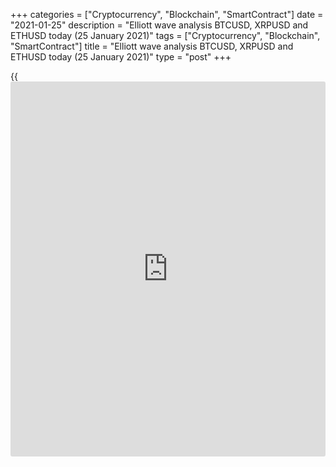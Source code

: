 +++
categories = ["Cryptocurrency", "Blockchain", "SmartContract"]
date = "2021-01-25"
description = "Elliott wave analysis BTCUSD, XRPUSD and ETHUSD today (25 January 2021)"
tags = ["Cryptocurrency", "Blockchain", "SmartContract"]
title = "Elliott wave analysis BTCUSD, XRPUSD and ETHUSD today (25 January 2021)"
type = "post"
+++

{{<iframe id="large-banner" src="https://www.bounty.group/#slide=14.0" width="100%" height="600" scrolling="no" style="border: 0px solid rgb(216, 221, 230); border-radius: 3px;">}}

2021-01-25

2021-01-25

Short-term forecast for BTCUSD, XRPUSD and ETHUSD 25.01.2021Roman Onegin

I welcome my readers!

I have prepared a short-term cryptocurrency forecast based on Elliott
wave analysis of Bitcoin, Ripple, and Ethereum. I offer entry signals to
trade each cryptocurrency.

All three cryptocurrency pairs covered in the article are forming the
initial elements of the fifth sub-waves.

The article covers the following subjects:

## Elliott wave Bitcoin analysis

The BTCUSD market is forming an upward impulse with corrective wave 4
completed inside. Correction 4 has ended as a bearish double zigzag
[W]-[X]-[Y]. Next, the price turned up and started rising in the bullish
wave 5. The first short sub-waves of impulse 5 must have completed.
Therefore, the market should be rising to a level above 35771.45.

### Trading plan for [BTCUSD][1] today:

Buy 33331.00 TP 35771.45

* * *

## Elliott wave Ripple analysis

The XRPUSD market must have ended the corrective wave 4 as a bearish
double zigzag [W]-[X]-[Y]. Next, the market has turned up and started
rising. There should be developing the initial element of the impulse
wave 5. A short corrective wave [2] is a double zigzag. The price should
be rising to a level above 0.330, which is the high made by the linking
wave [X].

### Trading plan for **[XRPUSD][2]** today:

Buy 0.276, TP 0.330

* * *

## Elliott wave Ethereum analysis

The ETHUSD market is rising in the impulse wave. The corrective wave 4
has recently completed as a complex formation composed of the sub-waves
[w]-[x]-[y]. There is now forming the impulse upwave with the first two
short legs [1] and [2] completed inside. Therefore, the price should be
rising to a level above 1570.00. One could enter purchases in the
current situation.

### Trading plan for  **[ETHUSD][3] **today:

Buy 1414.80, TP 1570.00

* * *

P.S. Did you like my article? Share it in social networks: it will be
the best “thank you" :)

Ask me questions and comment below. I’ll be glad to answer your
questions and give necessary explanations.

 **Useful links:**

  * I recommend trying to trade with a reliable broker [here][4]. The system allows you to trade by yourself or copy successful traders from all across the globe.
  * Use my promo-code BLOG for getting deposit bonus 50% on LiteForex platform. Just enter this code in the appropriate field while [depositing][5] your trading account.
  * Telegram chat for traders: <t.me/liteforexengchat>. We are sharing the signals and trading experience
  * Telegram channel with high-quality analytics, Forex reviews, training articles, and other useful things for traders <t.me/liteforex>



The content of this article reflects the author’s opinion and does not
necessarily reflect the official position of LiteForex. The material
published on this page is provided for informational purposes only and
should not be considered as the provision of investment advice for the
purposes of Directive 2004/39/EC.

Rate this article:

{{value}}

( {{count}} {{title}} )

   1. my.liteforex.com/trading/chart?symbol=BTCUSD
   2. my.liteforex.com/trading/chart?symbol=XRPUSD
   3. my.liteforex.com/trading/chart?symbol=ETHUSD
   4. my.liteforex.com/?category=analysts-opinions&slug=short-term-forecast-for-[BTC](https://www.playgroundfx.com/blog/who-is-the-creator-of-bitcoin/)usd-xrpusd-and-ethusd-25012021&openPopup=%2Fregistration%2Fpopup&utm_source=blog&utm_medium=article&utm_campaign=bonus
   5. my.liteforex.com/deposit/?category=analysts-opinions&slug=short-term-forecast-for-[BTC](https://www.playgroundfx.com/blog/who-is-the-creator-of-bitcoin/)usd-xrpusd-and-ethusd-25012021&promo_code=BLOG&utm_source=blog&utm_medium=article&utm_campaign=bonus